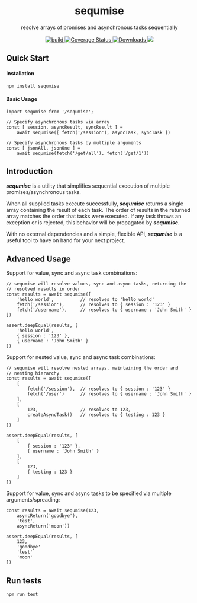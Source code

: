 <h1 align="center">sequmise</h1>
<p align="center">resolve arrays of promises and asynchronous tasks sequentially</p>

<p align="center">
    <a href="https://travis-ci.org/dacredenny/js-sequmise">
        <img src="https://api.travis-ci.org/dacredenny/js-sequmise.svg?branch=master" alt="build">
    </a>
    <a href="https://coveralls.io/github/dacredenny/js-sequmise?branch=master">
        <img src="https://coveralls.io/repos/github/dacredenny/js-sequmise/badge.svg?branch=master" alt="Coverage Status">
    </a>
    <a href="https://www.npmjs.com/package/sequmise">
        <img src="https://img.shields.io/npm/dm/sequmise.svg" alt="Downloads">
    </a>
    <a href="https://codeclimate.com/github/dacredenny/js-sequmise/maintainability"><img src="https://api.codeclimate.com/v1/badges/fd6fb786e4d6dd28c973/maintainability" /></a>
</p>

## Quick Start

#### Installation

```
npm install sequmise
```

#### Basic Usage

```
import sequmise from '/sequmise';

// Specify asynchronous tasks via array
const [ session, asyncResult, syncResult ] = 
    await sequmise([ fetch('/session'), asyncTask, syncTask ])

// Specify asynchronous tasks by multiple arguments
const [ jsonAll, jsonOne ] = 
    await sequmise(fetch('/get/all'), fetch('/get/1'))
```

## Introduction

**_sequmise_** is a utility that simplifies sequential execution of multiple promises/asynchronous tasks. 

When all supplied tasks execute successfully, **_sequmise_** returns a single array containing the result of each task. The order of results in the returned array matches the order that tasks were executed. If any task throws an exception or is rejected, this behavior will be propagated by **_sequmise_**.

With no external dependencies and a simple, flexible API, **_sequmise_** is a useful tool to have on hand for your next project.

## Advanced Usage

Support for value, sync and async task combinations:

```
// sequmise will resolve values, sync and async tasks, returning the 
// resolved results in order
const results = await sequmise([
    'hello world',          // resolves to 'hello world'
    fetch('/session'),      // resolves to { session : '123' }
    fetch('/username'),     // resolves to { username : 'John Smith' }
])

assert.deepEqual(results, [
    'hello world',
    { session : '123' },
    { username : 'John Smith' }
])
```

Support for nested value, sync and async task combinations:

```
// sequmise will resolve nested arrays, maintaining the order and 
// nesting hierarchy
const results = await sequmise([
    [
        fetch('/session'),  // resolves to { session : '123' }
        fetch('/user')      // resolves to { username : 'John Smith' }
    ],
    [
        123,                // resolves to 123,
        createAsyncTask()   // resolves to { testing : 123 }
    ]
])

assert.deepEqual(results, [
    [
        { session : '123' },
        { username : 'John Smith' }
    ],
    [
        123,
        { testing : 123 }
    ]
])
```

Support for value, sync and async tasks to be specified via multiple arguments/spreading:

```
const results = await sequmise(123, 
    asyncReturn('goodbye'), 
    'test', 
    asyncReturn('moon'))

assert.deepEqual(results, [
    123,
    'goodbye'
    'test'
    'moon'
])
```

## Run tests

```
npm run test
```
